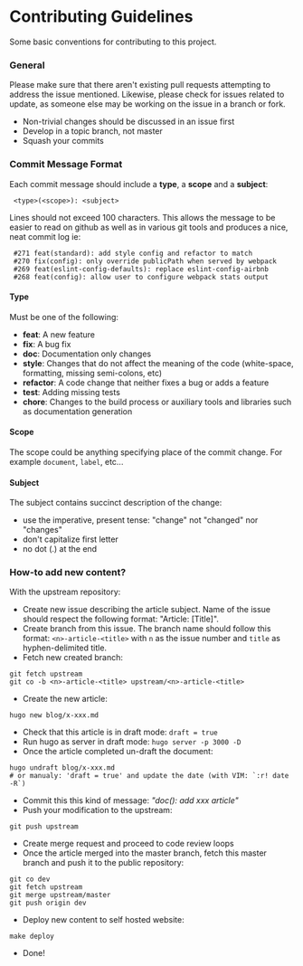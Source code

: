 # Contributing Guidelines

Some basic conventions for contributing to this project.

### General

Please make sure that there aren't existing pull requests attempting to address
the issue mentioned. Likewise, please check for issues related to update, as
someone else may be working on the issue in a branch or fork.

* Non-trivial changes should be discussed in an issue first
* Develop in a topic branch, not master
* Squash your commits

### Commit Message Format

Each commit message should include a **type**, a **scope** and a **subject**:

```
 <type>(<scope>): <subject>
```

Lines should not exceed 100 characters. This allows the message to be easier to
read on github as well as in various git tools and produces a nice, neat commit
log ie:

```
 #271 feat(standard): add style config and refactor to match
 #270 fix(config): only override publicPath when served by webpack 
 #269 feat(eslint-config-defaults): replace eslint-config-airbnb 
 #268 feat(config): allow user to configure webpack stats output 
```

#### Type

Must be one of the following:

* **feat**: A new feature
* **fix**: A bug fix
* **doc**: Documentation only changes
* **style**: Changes that do not affect the meaning of the code (white-space,
  formatting, missing semi-colons, etc)
* **refactor**: A code change that neither fixes a bug or adds a feature
* **test**: Adding missing tests
* **chore**: Changes to the build process or auxiliary tools and libraries such
  as documentation generation

#### Scope

The scope could be anything specifying place of the commit change. For example
`document`, `label`, etc...

#### Subject

The subject contains succinct description of the change:

* use the imperative, present tense: "change" not "changed" nor "changes"
* don't capitalize first letter
* no dot (.) at the end

### How-to add new content?

With the upstream repository:

* Create new issue describing the article subject. Name of the issue should
  respect the following format: "Article: [Title]".
* Create branch from this issue. The branch name should follow this format:
  `<n>-article-<title>` with `n` as the issue number and `title` as
  hyphen-delimited title.
* Fetch new created branch:

```
git fetch upstream
git co -b <n>-article-<title> upstream/<n>-article-<title>
```

* Create the new article:

```
hugo new blog/x-xxx.md
```

* Check that this article is in draft mode: `draft = true`
* Run hugo as server in draft mode: `hugo server -p 3000 -D `
* Once the article completed un-draft the document:

```
hugo undraft blog/x-xxx.md
# or manualy: 'draft = true' and update the date (with VIM: `:r! date -R`)
```

* Commit this this kind of message: *"doc(): add xxx article"*
* Push your modification to the upstream:

```
git push upstream
```

* Create merge request and proceed to code review loops
* Once the article merged into the master branch, fetch this master branch and
  push it to the public repository:

```
git co dev
git fetch upstream
git merge upstream/master
git push origin dev
```
* Deploy new content to self hosted website:

```
make deploy
```

* Done!

